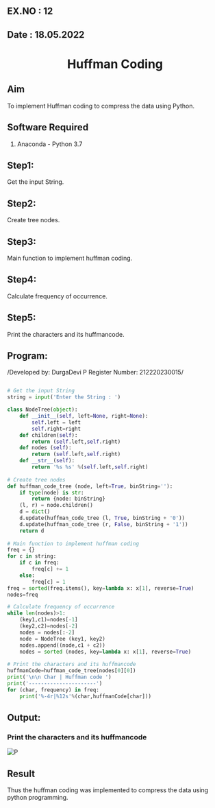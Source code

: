 ## EX.NO : 12
## Date : 18.05.2022
# <p align="center"> Huffman Coding</p>
## Aim
To implement Huffman coding to compress the data using Python.

## Software Required
1. Anaconda - Python 3.7

## Step1:
Get the input String.
## Step2:
Create tree nodes.
## Step3:
Main function to implement huffman coding.
## Step4:
Calculate frequency of occurrence.
## Step5:
Print the characters and its huffmancode.
## Program:
/Developed by: DurgaDevi P
Register Number: 212220230015/

```python

# Get the input String
string = input('Enter the String : ')

class NodeTree(object):
    def __init__(self, left=None, right=None): 
        self.left = left
        self.right=right
    def children(self):
        return (self.left,self.right)
    def nodes (self):
        return (self.left,self.right)
    def __str__(self):
        return '%s %s' %(self.left,self.right)
        
# Create tree nodes
def huffman_code_tree (node, left=True, binString=''):
    if type(node) is str:
        return {node: binString}
    (l, r) = node.children()
    d = dict()
    d.update(huffman_code_tree (l, True, binString + '0'))
    d.update(huffman_code_tree (r, False, binString + '1'))
    return d
    
# Main function to implement huffman coding
freq = {}
for c in string:
    if c in freq:
        freq[c] += 1
    else:
        freq[c] = 1
freq = sorted(freq.items(), key=lambda x: x[1], reverse=True)
nodes=freq

# Calculate frequency of occurrence
while len(nodes)>1:
    (key1,c1)=nodes[-1]
    (key2,c2)=nodes[-2]
    nodes = nodes[:-2]
    node = NodeTree (key1, key2)
    nodes.append((node,c1 + c2))
    nodes = sorted (nodes, key=lambda x: x[1], reverse=True)
    
# Print the characters and its huffmancode
huffmanCode=huffman_code_tree(nodes[0][0])
print('\n\n Char | Huffman code ') 
print('----------------------')
for (char, frequency) in freq:
    print('%-4r|%12s'%(char,huffmanCode[char]))
```
## Output:

### Print the characters and its huffmancode
![P](https://user-images.githubusercontent.com/75235704/174434279-dec5f9f2-1ad7-4a90-b555-47d1cd2ad979.PNG)

## Result
Thus the huffman coding was implemented to compress the data using python programming.
